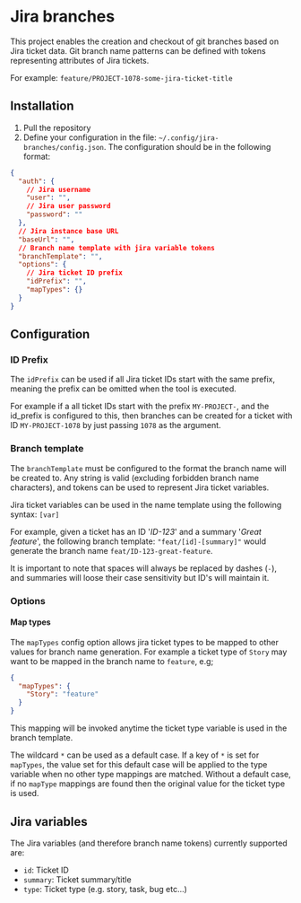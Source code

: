 # Jira branches

This project enables the creation and checkout of git branches based on Jira ticket data. Git branch name patterns can
be defined with tokens representing attributes of Jira tickets.

For example: `feature/PROJECT-1078-some-jira-ticket-title`

## Installation

1. Pull the repository
2. Define your configuration in the file: `~/.config/jira-branches/config.json`. The configuration should be in the
   following format:

```json lines
{
  "auth": {
    // Jira username
    "user": "",
    // Jira user password
    "password": ""
  },
  // Jira instance base URL
  "baseUrl": "",
  // Branch name template with jira variable tokens
  "branchTemplate": "",
  "options": {
    // Jira ticket ID prefix
    "idPrefix": "",
    "mapTypes": {}
  }
}
```

## Configuration

### ID Prefix

The `idPrefix` can be used if all Jira ticket IDs start with the same prefix, meaning the prefix can be omitted when the
tool is executed.

For example if a all ticket IDs start with the prefix `MY-PROJECT-`, and the id_prefix is configured to this, then
branches can be created for a ticket with ID `MY-PROJECT-1078` by just passing `1078` as the argument.

### Branch template

The `branchTemplate` must be configured to the format the branch name will be created to. Any string is valid (excluding
forbidden branch name characters), and tokens can be used to represent Jira ticket variables.

Jira ticket variables can be used in the name template using the following syntax: `[var]`

For example, given a ticket has an ID '_ID-123_' and a summary '_Great feature_', the following branch
template: `"feat/[id]-[summary]"` would generate the branch name `feat/ID-123-great-feature`.

It is important to note that spaces will always be replaced by dashes (`-`), and summaries will loose their case
sensitivity but ID's will maintain it.

### Options

#### Map types

The `mapTypes` config option allows jira ticket types to be mapped to other values for branch name generation. For
example a ticket type of `Story` may want to be mapped in the branch name to `feature`, e.g;

```json
{
  "mapTypes": {
    "Story": "feature"
  }
}
```

This mapping will be invoked anytime the ticket type variable is used in the branch template.

The wildcard `*` can be used as a default case. If a key of `*` is set for `mapTypes`, the value set for this default
case will be applied to the type variable when no other type mappings are matched. Without a default case, if no `mapType`
mappings are found then the original value for the ticket type is used.

## Jira variables

The Jira variables (and therefore branch name tokens) currently supported are:

- `id`: Ticket ID
- `summary`: Ticket summary/title
- `type`: Ticket type (e.g. story, task, bug etc...)